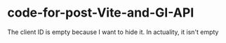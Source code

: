 # code-for-post-Vite-and-GI-API
The client ID is empty because I want to hide it. In actuality, it isn't empty
